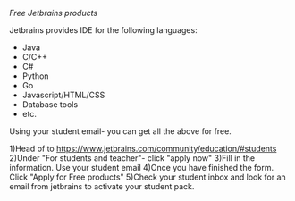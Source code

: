 *Free Jetbrains products*

Jetbrains provides IDE for the following languages:
- Java
- C/C++
- C#
- Python
- Go
- Javascript/HTML/CSS
- Database tools
- etc.

Using your student email- you can get all the above for free.

1)Head of to https://www.jetbrains.com/community/education/#students
2)Under "For students and teacher"- click "apply now"
3)Fill in the information. Use your student email
4)Once you have finished the form. Click "Apply for Free products"
5)Check your student inbox and look for an email from jetbrains to activate your student pack.
